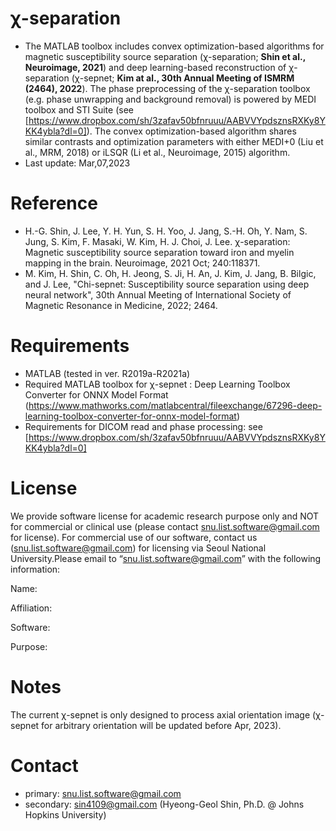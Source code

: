 #  &chi;-separation 

* The MATLAB toolbox includes convex optimization-based algorithms for magnetic susceptibility source separation (&chi;-separation; **Shin et al., Neuroimage, 2021**) and deep learning-based reconstruction of &chi;-separation (&chi;-sepnet; **Kim at al., 30th Annual Meeting of ISMRM (2464), 2022**). The phase preprocessing of the &chi;-separation toolbox (e.g. phase unwrapping and background removal) is powered by MEDI toolbox and STI Suite (see [https://www.dropbox.com/sh/3zafav50bfnruuu/AABVVYpdsznsRXKy8YKK4ybla?dl=0]). The convex optimization-based algorithm shares similar contrasts and optimization parameters with either MEDI+0 (Liu et al., MRM, 2018) or iLSQR (Li et al., Neuroimage, 2015) algorithm.
* Last update: Mar,07,2023



# Reference

* H.-G. Shin, J. Lee, Y. H. Yun, S. H. Yoo, J. Jang, S.-H. Oh, Y. Nam, S. Jung, S. Kim, F. Masaki, W. Kim, H. J. Choi, J. Lee. &chi;-separation: Magnetic susceptibility source separation toward iron and myelin mapping in the brain. Neuroimage, 2021 Oct; 240:118371.
* M. Kim, H. Shin, C. Oh, H. Jeong, S. Ji, H. An, J. Kim, J. Jang, B. Bilgic, and J. Lee, "Chi-sepnet: Susceptibility source separation using deep neural network", 30th Annual Meeting of International Society of Magnetic Resonance in Medicine, 2022; 2464.


# Requirements

* MATLAB (tested in ver. R2019a-R2021a)
* Required MATLAB toolbox for &chi;-sepnet     : Deep Learning Toolbox Converter for ONNX Model Format (https://www.mathworks.com/matlabcentral/fileexchange/67296-deep-learning-toolbox-converter-for-onnx-model-format)
* Requirements for DICOM read and phase processing: see [https://www.dropbox.com/sh/3zafav50bfnruuu/AABVVYpdsznsRXKy8YKK4ybla?dl=0]


# License
We provide software license for academic research purpose only and NOT for commercial or clinical use (please contact snu.list.software@gmail.com for license). For commercial use of our software, contact us (snu.list.software@gmail.com) for licensing via Seoul National University.Please email to “snu.list.software@gmail.com” with the following information:

Name:

Affiliation:

Software:

Purpose:


# Notes
The current &chi;-sepnet is only designed to process axial orientation image (&chi;-sepnet for arbitrary orientation will be updated before Apr, 2023).

# Contact
* primary:   snu.list.software@gmail.com
* secondary: sin4109@gmail.com (Hyeong-Geol Shin, Ph.D. @ Johns Hopkins University)
